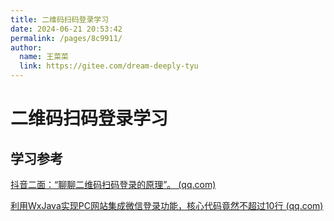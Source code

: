 ```yaml
---
title: 二维码扫码登录学习
date: 2024-06-21 20:53:42
permalink: /pages/8c9911/
author: 
  name: 王菜菜
  link: https://gitee.com/dream-deeply-tyu
---
```

# 二维码扫码登录学习

## 学习参考

[抖音二面：“聊聊二维码扫码登录的原理”。 (qq.com)](https://mp.weixin.qq.com/s/u0BoYgWb5bTnhh1x6dlnig)

[利用WxJava实现PC网站集成微信登录功能，核心代码竟然不超过10行 (qq.com)](https://mp.weixin.qq.com/s/rT0xL9uAdHdZck_F8nyncg)